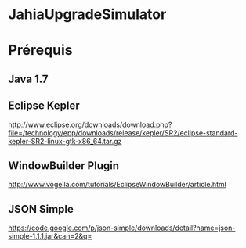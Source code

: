 # JahiaUpgradeSimulator

Prérequis
========

## Java 1.7

## Eclipse Kepler
http://www.eclipse.org/downloads/download.php?file=/technology/epp/downloads/release/kepler/SR2/eclipse-standard-kepler-SR2-linux-gtk-x86_64.tar.gz

## WindowBuilder Plugin
http://www.vogella.com/tutorials/EclipseWindowBuilder/article.html

## JSON Simple
https://code.google.com/p/json-simple/downloads/detail?name=json-simple-1.1.1.jar&can=2&q=
